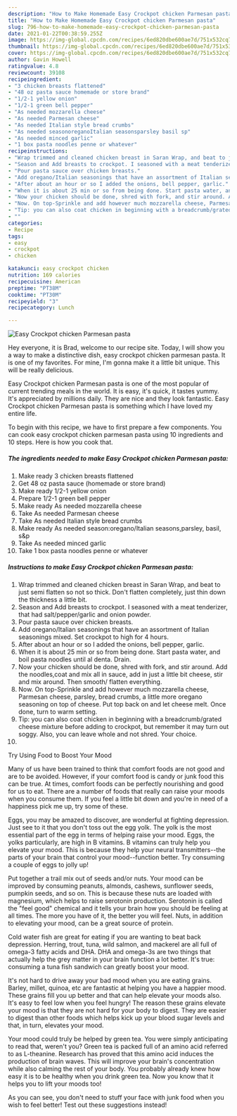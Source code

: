 ```yaml
---
description: "How to Make Homemade Easy Crockpot chicken Parmesan pasta"
title: "How to Make Homemade Easy Crockpot chicken Parmesan pasta"
slug: 796-how-to-make-homemade-easy-crockpot-chicken-parmesan-pasta
date: 2021-01-22T00:38:59.255Z
image: https://img-global.cpcdn.com/recipes/6ed820dbe600ae7d/751x532cq70/easy-crockpot-chicken-parmesan-pasta-recipe-main-photo.jpg
thumbnail: https://img-global.cpcdn.com/recipes/6ed820dbe600ae7d/751x532cq70/easy-crockpot-chicken-parmesan-pasta-recipe-main-photo.jpg
cover: https://img-global.cpcdn.com/recipes/6ed820dbe600ae7d/751x532cq70/easy-crockpot-chicken-parmesan-pasta-recipe-main-photo.jpg
author: Gavin Howell
ratingvalue: 4.8
reviewcount: 39108
recipeingredient:
- "3 chicken breasts flattened"
- "48 oz pasta sauce homemade or store brand"
- "1/2-1 yellow onion"
- "1/2-1 green bell pepper"
- "As needed mozzarella cheese"
- "As needed Parmesan cheese"
- "As needed Italian style bread crumbs"
- "As needed seasonoreganoItalian seasonsparsley basil sp"
- "As needed minced garlic"
- "1 box pasta noodles penne or whatever"
recipeinstructions:
- "Wrap trimmed and cleaned chicken breast in Saran Wrap, and beat to just semi flatten so not so thick. Don&#39;t flatten completely, just thin down the thickness a little bit."
- "Season and Add breasts to crockpot. I seasoned with a meat tenderizer, that had salt/pepper/garlic and onion powder."
- "Pour pasta sauce over chicken breasts."
- "Add oregano/Italian seasonings that have an assortment of Italian seasonings mixed. Set crockpot to high for 4 hours."
- "After about an hour or so I added the onions, bell pepper, garlic."
- "When it is about 25 min or so from being done. Start pasta water, and boil pasta noodles until al denta. Drain."
- "Now your chicken should be done, shred with fork, and stir around. Add the noodles,coat and mix all in sauce, add in just a little bit cheese, stir and mix around. Then smooth/ flatten everything."
- "Now. On top-Sprinkle and add however much mozzarella cheese, Parmesan cheese, parsley, bread crumbs, a little more oregano seasoning on top of cheese. Put top back on and let cheese melt. Once done, turn to warm setting."
- "Tip: you can also coat chicken in beginning with a breadcrumb/grated cheese mixture before adding to crockpot, but remember it may turn out soggy. Also, you can leave whole and not shred. Your choice."
- ""
categories:
- Recipe
tags:
- easy
- crockpot
- chicken

katakunci: easy crockpot chicken 
nutrition: 169 calories
recipecuisine: American
preptime: "PT38M"
cooktime: "PT30M"
recipeyield: "3"
recipecategory: Lunch

---
```



![Easy Crockpot chicken Parmesan pasta](https://img-global.cpcdn.com/recipes/6ed820dbe600ae7d/751x532cq70/easy-crockpot-chicken-parmesan-pasta-recipe-main-photo.jpg)

Hey everyone, it is Brad, welcome to our recipe site. Today, I will show you a way to make a distinctive dish, easy crockpot chicken parmesan pasta. It is one of my favorites. For mine, I'm gonna make it a little bit unique. This will be really delicious.

Easy Crockpot chicken Parmesan pasta is one of the most popular of current trending meals in the world. It is easy, it's quick, it tastes yummy. It's appreciated by millions daily. They are nice and they look fantastic. Easy Crockpot chicken Parmesan pasta is something which I have loved my entire life.




To begin with this recipe, we have to first prepare a few components. You can cook easy crockpot chicken parmesan pasta using 10 ingredients and 10 steps. Here is how you cook that.

<!--inarticleads1-->

##### The ingredients needed to make Easy Crockpot chicken Parmesan pasta:

1. Make ready 3 chicken breasts flattened
1. Get 48 oz pasta sauce (homemade or store brand)
1. Make ready 1/2-1 yellow onion
1. Prepare 1/2-1 green bell pepper
1. Make ready As needed mozzarella cheese
1. Take As needed Parmesan cheese
1. Take As needed Italian style bread crumbs
1. Make ready As needed season:oregano/Italian seasons,parsley, basil, s&amp;p
1. Take As needed minced garlic
1. Take 1 box pasta noodles penne or whatever




<!--inarticleads2-->

##### Instructions to make Easy Crockpot chicken Parmesan pasta:

1. Wrap trimmed and cleaned chicken breast in Saran Wrap, and beat to just semi flatten so not so thick. Don&#39;t flatten completely, just thin down the thickness a little bit.
1. Season and Add breasts to crockpot. I seasoned with a meat tenderizer, that had salt/pepper/garlic and onion powder.
1. Pour pasta sauce over chicken breasts.
1. Add oregano/Italian seasonings that have an assortment of Italian seasonings mixed. Set crockpot to high for 4 hours.
1. After about an hour or so I added the onions, bell pepper, garlic.
1. When it is about 25 min or so from being done. Start pasta water, and boil pasta noodles until al denta. Drain.
1. Now your chicken should be done, shred with fork, and stir around. Add the noodles,coat and mix all in sauce, add in just a little bit cheese, stir and mix around. Then smooth/ flatten everything.
1. Now. On top-Sprinkle and add however much mozzarella cheese, Parmesan cheese, parsley, bread crumbs, a little more oregano seasoning on top of cheese. Put top back on and let cheese melt. Once done, turn to warm setting.
1. Tip: you can also coat chicken in beginning with a breadcrumb/grated cheese mixture before adding to crockpot, but remember it may turn out soggy. Also, you can leave whole and not shred. Your choice.
1. 




Try Using Food to Boost Your Mood


Many of us have been trained to think that comfort foods are not good and are to be avoided. However, if your comfort food is candy or junk food this can be true. At times, comfort foods can be perfectly nourishing and good for us to eat. There are a number of foods that really can raise your moods when you consume them. If you feel a little bit down and you're in need of a happiness pick me up, try some of these.

Eggs, you may be amazed to discover, are wonderful at fighting depression. Just see to it that you don't toss out the egg yolk. The yolk is the most essential part of the egg in terms of helping raise your mood. Eggs, the yolks particularly, are high in B vitamins. B vitamins can truly help you elevate your mood. This is because they help your neural transmitters--the parts of your brain that control your mood--function better. Try consuming a couple of eggs to jolly up!

Put together a trail mix out of seeds and/or nuts. Your mood can be improved by consuming peanuts, almonds, cashews, sunflower seeds, pumpkin seeds, and so on. This is because these nuts are loaded with magnesium, which helps to raise serotonin production. Serotonin is called the "feel good" chemical and it tells your brain how you should be feeling at all times. The more you have of it, the better you will feel. Nuts, in addition to elevating your mood, can be a great source of protein.

Cold water fish are great for eating if you are wanting to beat back depression. Herring, trout, tuna, wild salmon, and mackerel are all full of omega-3 fatty acids and DHA. DHA and omega-3s are two things that actually help the grey matter in your brain function a lot better. It's true: consuming a tuna fish sandwich can greatly boost your mood. 

It's not hard to drive away your bad mood when you are eating grains. Barley, millet, quinoa, etc are fantastic at helping you have a happier mood. These grains fill you up better and that can help elevate your moods also. It's easy to feel low when you feel hungry! The reason these grains elevate your mood is that they are not hard for your body to digest. They are easier to digest than other foods which helps kick up your blood sugar levels and that, in turn, elevates your mood.

Your mood could truly be helped by green tea. You were simply anticipating to read that, weren't you? Green tea is packed full of an amino acid referred to as L-theanine. Research has proved that this amino acid induces the production of brain waves. This will improve your brain's concentration while also calming the rest of your body. You probably already knew how easy it is to be healthy when you drink green tea. Now you know that it helps you to lift your moods too!

As you can see, you don't need to stuff your face with junk food when you wish to feel better! Test out  these suggestions  instead!

